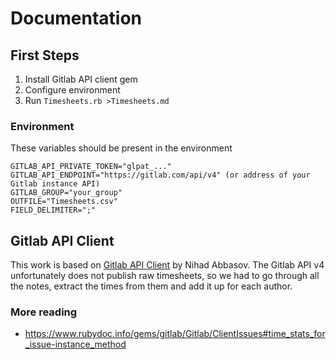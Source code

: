 # Documentation

## First Steps

1. Install Gitlab API client gem
2. Configure environment
3. Run `Timesheets.rb >Timesheets.md`

### Environment

These variables should be present in the environment

```
GITLAB_API_PRIVATE_TOKEN="glpat_..."
GITLAB_API_ENDPOINT="https://gitlab.com/api/v4" (or address of your Gitlab instance API)
GITLAB_GROUP="your_group"
OUTFILE="Timesheets.csv" 
FIELD_DELIMITER=";"
```

## Gitlab API Client

This work is based on [Gitlab API Client][https://github.com/NARKOZ/gitlab] by Nihad Abbasov. The Gitlab API v4 unfortunately does not publish raw timesheets, so we had to go through all the notes, extract the times from them and add it up for each author.

### More reading

- https://www.rubydoc.info/gems/gitlab/Gitlab/ClientIssues#time_stats_for_issue-instance_method


[https://github.com/NARKOZ/gitlab]: https://github.com/NARKOZ/gitlab